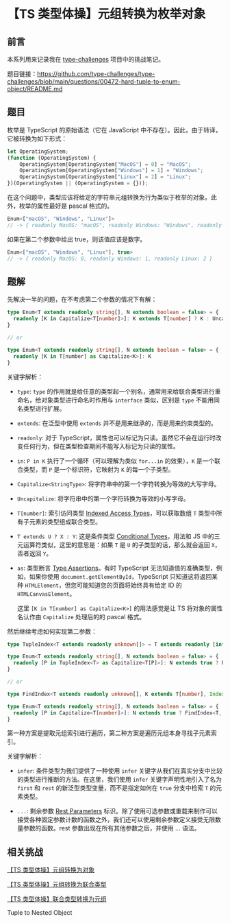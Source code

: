 # 【TS 类型体操】元组转换为枚举对象

## 前言

本系列用来记录我在 [type-challenges](https://github.com/type-challenges/type-challenges) 项目中的挑战笔记。

题目链接：https://github.com/type-challenges/type-challenges/blob/main/questions/00472-hard-tuple-to-enum-object/README.md

## 题目

枚举是 TypeScript 的原始语法（它在 JavaScript 中不存在）。因此，由于转译，它被转换为如下形式：

```js
let OperatingSystem;
(function (OperatingSystem) {
    OperatingSystem[OperatingSystem["MacOS"] = 0] = "MacOS";
    OperatingSystem[OperatingSystem["Windows"] = 1] = "Windows";
    OperatingSystem[OperatingSystem["Linux"] = 2] = "Linux";
})(OperatingSystem || (OperatingSystem = {}));
```

在这个问题中，类型应该将给定的字符串元组转换为行为类似于枚举的对象。此外，枚举的属性最好是 pascal 格式的。

```ts
Enum<["macOS", "Windows", "Linux"]>
// -> { readonly MacOS: "macOS", readonly Windows: "Windows", readonly Linux: "Linux" }
```

如果在第二个参数中给出 true，则该值应该是数字。

```ts
Enum<["macOS", "Windows", "Linux"], true>
// -> { readonly MacOS: 0, readonly Windows: 1, readonly Linux: 2 }
```

## 题解

先解决一半的问题，在不考虑第二个参数的情况下有解：

```ts
type Enum<T extends readonly string[], N extends boolean = false> = {
  readonly [K in Capitalize<T[number]>]: K extends T[number] ? K : Uncapitalize<K>
}

// or

type Enum<T extends readonly string[], N extends boolean = false> = {
  readonly [K in T[number] as Capitalize<K>]: K
}
```

关键字解析：

- `type`: `type` 的作用就是给任意的类型起一个别名，通常用来给联合类型进行重命名，给对象类型进行命名时作用与 `interface` 类似，区别是 `type` 不能用同名类型进行扩展。

- `extends`: 在泛型中使用 `extends` 并不是用来继承的，而是用来约束类型的。

- `readonly`: 对于 TypeScript，属性也可以标记为只读。虽然它不会在运行时改变任何行为，但在类型检查期间不能写入标记为只读的属性。

- `in`: `P in K` 执行了一个循环（可以理解为类似 `for...in` 的效果），`K` 是一个联合类型，而 `P` 是一个标识符，它映射为 `K` 的每一个子类型。

- `Capitalize<StringType>`: 将字符串中的第一个字符转换为等效的大写字母。

- `Uncapitalize`: 将字符串中的第一个字符转换为等效的小写字母。

- `T[number]`: 索引访问类型 [Indexed Access Types](https://www.typescriptlang.org/docs/handbook/2/indexed-access-types.html)，可以获取数组 `T` 类型中所有子元素的类型组成联合类型。

- `T extends U ? X : Y`: 这是条件类型 [Conditional Types](https://www.typescriptlang.org/docs/handbook/2/conditional-types.html)，用法和 JS 中的三元运算符类似，这里的意思是：如果 `T` 是 `U` 的子类型的话，那么就会返回 `X`，否者返回 `Y`。

- `as`: 类型断言 [Type Assertions](https://www.typescriptlang.org/docs/handbook/2/everyday-types.html#type-assertions)。有时 TypeScript 无法知道值的准确类型，例如，如果你使用 `document.getElementById`，TypeScript 只知道这将返回某种 `HTMLElement`，但您可能知道您的页面将始终具有给定 ID 的 `HTMLCanvasElement`。

  这里 `[K in T[number] as Capitalize<K>]` 的用法感觉是让 TS 将对象的属性名认作由 `Capitalize` 处理后的的 pascal 格式。

然后继续考虑如何实现第二参数：

```ts
type TupleIndex<T extends readonly unknown[]> = T extends readonly [infer First, ...infer Rest] ? TupleIndex<Rest> | Rest["length"] : never

type Enum<T extends readonly string[], N extends boolean = false> = {
  readonly [P in TupleIndex<T> as Capitalize<T[P]>]: N extends true ? P : T[P]
}

// or

type FindIndex<T extends readonly unknown[], K extends T[number], Index extends unknown[] = []> = T extends readonly [infer First, ...infer Rest] ? First extends K ? Index["length"] : FindIndex<Rest, K, [...Index, unknown]> : never

type Enum<T extends readonly string[], N extends boolean = false> = {
  readonly [P in Capitalize<T[number]>]: N extends true ? FindIndex<T, P extends T[number] ? P : Uncapitalize<P>> : P extends T[number] ? P : Uncapitalize<P>
}
```

第一种方案是提取元组索引进行遍历，第二种方案是遍历元组本身寻找子元素索引。

关键字解析：

- `infer`: 条件类型为我们提供了一种使用 `infer` 关键字从我们在真实分支中比较的类型进行推断的方法。在这里，我们使用 `infer` 关键字声明性地引入了名为 `first` 和 `rest` 的新泛型类型变量，而不是指定如何在 `true` 分支中检索 `T` 的元素类型。

- `...`: 剩余参数 [Rest Parameters](https://www.typescriptlang.org/docs/handbook/2/functions.html#rest-parameters) 标识。除了使用可选参数或重载来制作可以接受各种固定参数计数的函数之外，我们还可以使用剩余参数定义接受无限数量参数的函数。rest 参数出现在所有其他参数之后，并使用 ... 语法。

## 相关挑战

[【TS 类型体操】元组转换为对象](./%E3%80%90TS%20%E7%B1%BB%E5%9E%8B%E4%BD%93%E6%93%8D%E3%80%91%E5%85%83%E7%BB%84%E8%BD%AC%E6%8D%A2%E4%B8%BA%E5%AF%B9%E8%B1%A1.md)

[【TS 类型体操】元组转换为联合类型](./%E3%80%90TS%20%E7%B1%BB%E5%9E%8B%E4%BD%93%E6%93%8D%E3%80%91%E5%85%83%E7%BB%84%E8%BD%AC%E6%8D%A2%E4%B8%BA%E8%81%94%E5%90%88%E7%B1%BB%E5%9E%8B.md)

[【TS 类型体操】联合类型转换为元组](./%E3%80%90TS%20%E7%B1%BB%E5%9E%8B%E4%BD%93%E6%93%8D%E3%80%91%E8%81%94%E5%90%88%E7%B1%BB%E5%9E%8B%E8%BD%AC%E6%8D%A2%E4%B8%BA%E5%85%83%E7%BB%84.md)

Tuple to Nested Object
